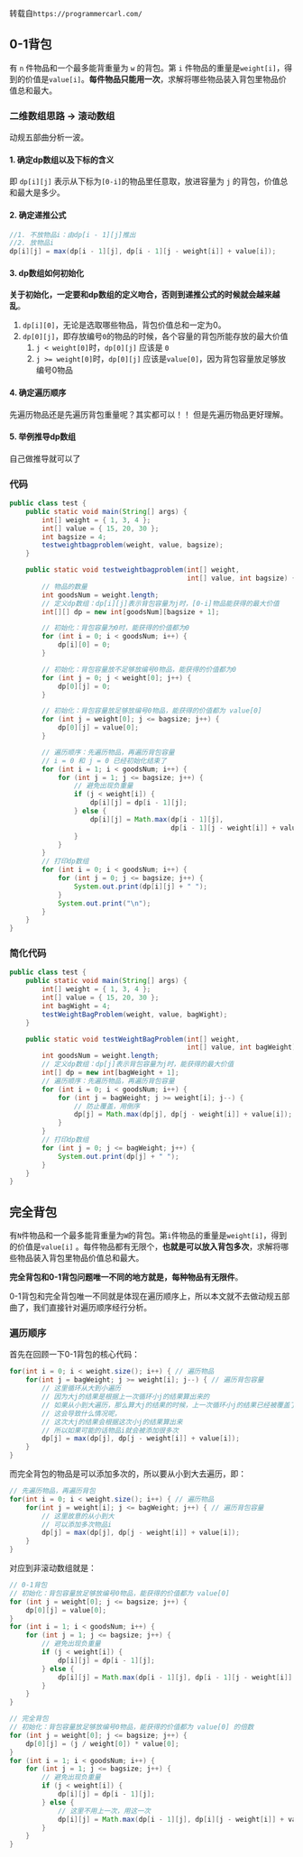 转载自`https://programmercarl.com/`

## 0-1背包
有 `n` 件物品和一个最多能背重量为 `w` 的背包。第 `i` 件物品的重量是`weight[i]`，得到的价值是`value[i]`。**每件物品只能用一次**，求解将哪些物品装入背包里物品价值总和最大。

### 二维数组思路 -> 滚动数组
动规五部曲分析一波。

#### 1. 确定dp数组以及下标的含义
即 `dp[i][j]` 表示从下标为`[0-i]`的物品里任意取，放进容量为 `j` 的背包，价值总和最大是多少。

#### 2. 确定递推公式
```java
//1. 不放物品i：由dp[i - 1][j]推出
//2. 放物品i
dp[i][j] = max(dp[i - 1][j], dp[i - 1][j - weight[i]] + value[i]);
```

#### 3.  dp数组如何初始化
**关于初始化，一定要和dp数组的定义吻合，否则到递推公式的时候就会越来越乱**。
1. `dp[i][0]`，无论是选取哪些物品，背包价值总和一定为0。
2. `dp[0][j]`，即存放编号`0`的物品的时候，各个容量的背包所能存放的最大价值
	1. `j < weight[0]`时，`dp[0][j]` 应该是 `0`
	2. `j >= weight[0]`时，`dp[0][j]` 应该是`value[0]`，因为背包容量放足够放编号0物品

#### 4.  确定遍历顺序
先遍历物品还是先遍历背包重量呢？其实都可以！！ 但是先遍历物品更好理解。

#### 5.  举例推导dp数组
自己做推导就可以了

### 代码
```java
public class test {
	public static void main(String[] args) {
		int[] weight = { 1, 3, 4 };
		int[] value = { 15, 20, 30 };
		int bagsize = 4;
		testweightbagproblem(weight, value, bagsize);
	}

	public static void testweightbagproblem(int[] weight, 
											int[] value, int bagsize) {
		// 物品的数量
		int goodsNum = weight.length;
		// 定义dp数组：dp[i][j]表示背包容量为j时，[0-i]物品能获得的最大价值
		int[][] dp = new int[goodsNum][bagsize + 1];

		// 初始化：背包容量为0时，能获得的价值都为0
		for (int i = 0; i < goodsNum; i++) {
			dp[i][0] = 0;
		}

		// 初始化：背包容量放不足够放编号0物品，能获得的价值都为0
		for (int j = 0; j < weight[0]; j++) {
			dp[0][j] = 0;
		}

		// 初始化：背包容量放足够放编号0物品，能获得的价值都为 value[0]
		for (int j = weight[0]; j <= bagsize; j++) {
			dp[0][j] = value[0];
		}

		// 遍历顺序：先遍历物品，再遍历背包容量
		// i = 0 和 j = 0 已经初始化结束了
		for (int i = 1; i < goodsNum; i++) {
			for (int j = 1; j <= bagsize; j++) {
				// 避免出现负重量
				if (j < weight[i]) {
					dp[i][j] = dp[i - 1][j];
				} else {
					dp[i][j] = Math.max(dp[i - 1][j], 
										dp[i - 1][j - weight[i]] + value[i]);
				}
			}
		}
		// 打印dp数组
		for (int i = 0; i < goodsNum; i++) {
			for (int j = 0; j <= bagsize; j++) {
				System.out.print(dp[i][j] + " ");
			}
			System.out.print("\n");
		}
	}
}
```

### 简化代码
```java
public class test {
    public static void main(String[] args) {
        int[] weight = { 1, 3, 4 };
        int[] value = { 15, 20, 30 };
        int bagWight = 4;
        testWeightBagProblem(weight, value, bagWight);
    }

    public static void testWeightBagProblem(int[] weight, 
										    int[] value, int bagWeight) {
        int goodsNum = weight.length;
        // 定义dp数组：dp[j]表示背包容量为j时，能获得的最大价值
        int[] dp = new int[bagWeight + 1];
        // 遍历顺序：先遍历物品，再遍历背包容量
        for (int i = 0; i < goodsNum; i++) {
            for (int j = bagWeight; j >= weight[i]; j--) {
                // 防止覆盖，用倒序
                dp[j] = Math.max(dp[j], dp[j - weight[i]] + value[i]);
            }
        }
        // 打印dp数组
        for (int j = 0; j <= bagWeight; j++) {
            System.out.print(dp[j] + " ");
        }
    }
}
```

## 完全背包
有`N`件物品和一个最多能背重量为`W`的背包。第`i`件物品的重量是`weight[i]`，得到的价值是`value[i]` 。每件物品都有无限个，**也就是可以放入背包多次**，求解将哪些物品装入背包里物品价值总和最大。

**完全背包和0-1背包问题唯一不同的地方就是，每种物品有无限件**。

0-1背包和完全背包唯一不同就是体现在遍历顺序上，所以本文就不去做动规五部曲了，我们直接针对遍历顺序经行分析。

### 遍历顺序
首先在回顾一下0-1背包的核心代码：

``` java
for(int i = 0; i < weight.size(); i++) { // 遍历物品
    for(int j = bagWeight; j >= weight[i]; j--) { // 遍历背包容量
	    // 这里循环从大到小遍历
	    // 因为大j的结果是根据上一次循环小j的结果算出来的
	    // 如果从小到大遍历，那么算大j的结果的时候，上一次循环小j的结果已经被覆盖了
	    // 这会导致什么情况呢，
	    // 这次大j的结果会根据这次小j的结果算出来
	    // 所以如果可能的话物品i就会被添加很多次
        dp[j] = max(dp[j], dp[j - weight[i]] + value[i]);
    }
}
```

而完全背包的物品是可以添加多次的，所以要从小到大去遍历，即：

```java
// 先遍历物品，再遍历背包
for(int i = 0; i < weight.size(); i++) { // 遍历物品
    for(int j = weight[i]; j <= bagWeight; j++) { // 遍历背包容量
	    // 这里故意的从小到大
	    // 可以添加多次物品i
        dp[j] = max(dp[j], dp[j - weight[i]] + value[i]);
    }
}
```

对应到非滚动数组就是：

```java
// 0-1背包
// 初始化：背包容量放足够放编号0物品，能获得的价值都为 value[0]
for (int j = weight[0]; j <= bagsize; j++) {
	dp[0][j] = value[0];
}
for (int i = 1; i < goodsNum; i++) {
	for (int j = 1; j <= bagsize; j++) {
		// 避免出现负重量
		if (j < weight[i]) {
			dp[i][j] = dp[i - 1][j];
		} else {
			dp[i][j] = Math.max(dp[i - 1][j], dp[i - 1][j - weight[i]] + value[i]);
		}
	}
}

// 完全背包
// 初始化：背包容量放足够放编号0物品，能获得的价值都为 value[0] 的倍数
for (int j = weight[0]; j <= bagsize; j++) {
	dp[0][j] = (j / weight[0]) * value[0];
}
for (int i = 1; i < goodsNum; i++) {
	for (int j = 1; j <= bagsize; j++) {
		// 避免出现负重量
		if (j < weight[i]) {
			dp[i][j] = dp[i - 1][j];
		} else {
			// 这里不用上一次，用这一次
			dp[i][j] = Math.max(dp[i - 1][j], dp[i][j - weight[i]] + value[i]);
		}
	}
}
```
